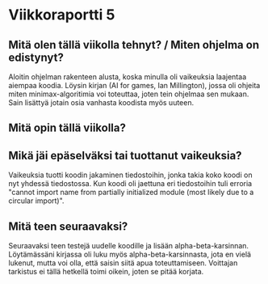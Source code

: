 # Viikkoraportti 5

## Mitä olen tällä viikolla tehnyt? / Miten ohjelma on edistynyt?

Aloitin ohjelman rakenteen alusta, koska minulla oli vaikeuksia laajentaa aiempaa koodia. Löysin kirjan (AI for games, Ian Millington), jossa oli ohjeita miten minimax-algoritimia voi toteuttaa, joten tein ohjelmaa sen mukaan. Sain lisättyä jotain osia vanhasta koodista myös uuteen. 

## Mitä opin tällä viikolla?



## Mikä jäi epäselväksi tai tuottanut vaikeuksia?

Vaikeuksia tuotti koodin jakaminen tiedostoihin, jonka takia koko koodi on nyt yhdessä tiedostossa. Kun koodi oli jaettuna eri tiedostoihin tuli erroria "cannot import name from partially initialized module (most likely due to a circular import)". 

## Mitä teen seuraavaksi?

Seuraavaksi teen testejä uudelle koodille ja lisään alpha-beta-karsinnan. Löytämässäni kirjassa oli luku myös alpha-beta-karsinnasta, jota en vielä lukenut, mutta voi olla, että saisin siitä apua toteuttamiseen. Voittajan tarkistus ei tällä hetkellä toimi oikein, joten se pitää korjata.
